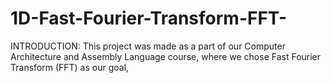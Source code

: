 # 1D-Fast-Fourier-Transform-FFT-
INTRODUCTION:
 This project was made as a part of our Computer Architecture and Assembly Language course, where we chose Fast Fourier Transform (FFT) as our goal,
